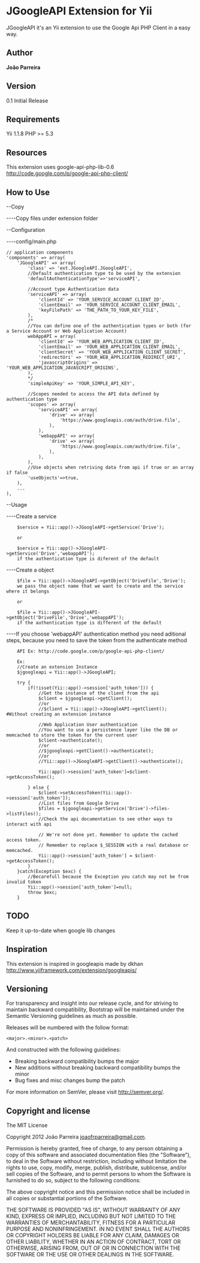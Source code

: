 JGoogleAPI Extension for Yii
=======================

JGoogleAPI it's an Yii extension to use the Google Api PHP Client in a easy way.


Author
-------

**João Parreira**


Version
-------
0.1 Initial Release


Requirements
------------

Yii 1.1.8
PHP >= 5.3


Resources
---------

This extension uses google-api-php-lib-0.6
http://code.google.com/p/google-api-php-client/


How to Use
----------

--Copy

----Copy files under extension folder

--Configuration

----config/main.php

    // application components
    'components' => array(
        'JGoogleAPI' => array(
            'class' => 'ext.JGoogleAPI.JGoogleAPI',
            //Default authentication type to be used by the extension
            'defaultAuthenticationType'=>'serviceAPI',
            
            //Account type Authentication data
            'serviceAPI' => array(
                'clientId' => 'YOUR_SERVICE_ACCOUNT_CLIENT_ID',
                'clientEmail' => 'YOUR_SERVICE_ACCOUNT_CLIENT_EMAIL',
                'keyFilePath' => 'THE_PATH_TO_YOUR_KEY_FILE',
            ),
            /*
            //You can define one of the authentication types or both (for a Service Account or Web Application Account) 
            webAppAPI = array(
                'clientId' => 'YOUR_WEB_APPLICATION_CLIENT_ID',
                'clientEmail' => 'YOUR_WEB_APPLICATION_CLIENT_EMAIL',
                'clientSecret' => 'YOUR_WEB_APPLICATION_CLIENT_SECRET',
                'redirectUri' => 'YOUR_WEB_APPLICATION_REDIRECT_URI',
                'javascriptOrigins' => 'YOUR_WEB_APPLICATION_JAVASCRIPT_ORIGINS',
            ),
            */
            'simpleApiKey' => 'YOUR_SIMPLE_API_KEY',
            
            //Scopes needed to access the API data defined by authentication type
            'scopes' => array(
                'serviceAPI' => array(
                    'drive' => array(
                        'https://www.googleapis.com/auth/drive.file',
                    ),
                ),
                'webappAPI' => array(
                    'drive' => array(
                        'https://www.googleapis.com/auth/drive.file',
                    ),
                ),
            ),
            //Use objects when retriving data from api if true or an array if false
            'useObjects'=>true,
        ),
        ...
    ),
    
    
--Usage

----Create a service

        $service = Yii::app()->JGoogleAPI->getService('Drive');
        
        or
        
        $service = Yii::app()->JGoogleAPI->getService('Drive','webappAPI');
        if the authentication type is diferent of the default

----Create a object

        $file = Yii::app()->JGoogleAPI->getObject('DriveFile','Drive');
        we pass the object name that we want to create and the service where it belongs
        
        or
        
        $file = Yii::app()->JGoogleAPI->getObject('DriveFile','Drive','webappAPI');
        if the authentication type is different of the default
        
        
----If you choose 'webappAPI' authentication method you need aditional steps, because you need to save the token from
    the authenticate method
    
        API Ex: http://code.google.com/p/google-api-php-client/
    
        Ex:
        //Create an extension Instance
        $jgoogleapi = Yii::app()->JGoogleAPI;

        try {
            if(!isset(Yii::app()->session['auth_token'])) {
                //Get the instance of the client from the api
                $client = $jgoogleapi->getClient();
                //or
                //$client = Yii::app()->JGoogleAPI->getClient();    #Without creating an extension instance            
                
                //Web Application User authentication
                //You want to use a persistence layer like the DB or memcached to store the token for the current user
                $client->authenticate();
                //or
                //$jgoogleapi->getClient()->authenticate();
                //or
                //Yii::app()->JGoogleAPI->getClient()->authenticate();
                
                Yii::app()->session['auth_token']=$client->getAccessToken();
                
            } else {
                $client->setAccessToken(Yii::app()->session['auth_token']);
                //List files from Google Drive
                $files = $jgoogleapi->getService('Drive')->files->listFiles();
                //Check the api documentation to see other ways to interact with api
                
                // We're not done yet. Remember to update the cached access token.
                // Remember to replace $_SESSION with a real database or memcached.
                Yii::app()->session['auth_token'] = $client->getAccessToken();
            }
        }catch(Exception $exc) {
            //Becarefull because the Exception you catch may not be from invalid token
            Yii::app()->session['auth_token']=null;
            throw $exc;
        }
 

TODO
----
Keep it up-to-date when google lib changes


Inspiration
-----------

This extension is inspired in googleapis made by dkhan
http://www.yiiframework.com/extension/googleapis/


Versioning
----------

For transparency and insight into our release cycle, and for striving to maintain 
backward compatibility, Bootstrap will be maintained under the Semantic Versioning 
guidelines as much as possible.

Releases will be numbered with the follow format:

`<major>.<minor>.<patch>`

And constructed with the following guidelines:

* Breaking backward compatibility bumps the major
* New additions without breaking backward compatibility bumps the minor
* Bug fixes and misc changes bump the patch

For more information on SemVer, please visit http://semver.org/.


Copyright and license
---------------------

The MIT License

Copyright 2012 João Parreira <joaofrparreira@gmail.com>.

Permission is hereby granted, free of charge, to any person obtaining a copy
of this software and associated documentation files (the "Software"), to deal
in the Software without restriction, including without limitation the rights
to use, copy, modify, merge, publish, distribute, sublicense, and/or sell
copies of the Software, and to permit persons to whom the Software is
furnished to do so, subject to the following conditions:

The above copyright notice and this permission notice shall be included in
all copies or substantial portions of the Software.

THE SOFTWARE IS PROVIDED "AS IS", WITHOUT WARRANTY OF ANY KIND, EXPRESS OR
IMPLIED, INCLUDING BUT NOT LIMITED TO THE WARRANTIES OF MERCHANTABILITY,
FITNESS FOR A PARTICULAR PURPOSE AND NONINFRINGEMENT. IN NO EVENT SHALL THE
AUTHORS OR COPYRIGHT HOLDERS BE LIABLE FOR ANY CLAIM, DAMAGES OR OTHER
LIABILITY, WHETHER IN AN ACTION OF CONTRACT, TORT OR OTHERWISE, ARISING FROM,
OUT OF OR IN CONNECTION WITH THE SOFTWARE OR THE USE OR OTHER DEALINGS IN
THE SOFTWARE.
